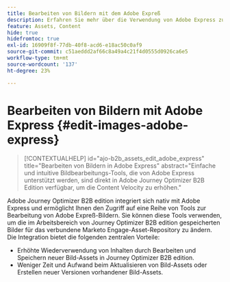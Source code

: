 ```yaml
---
title: Bearbeiten von Bildern mit dem Adobe Expreß
description: Erfahren Sie mehr über die Verwendung von Adobe Express zum Bearbeiten von Bildern in Journey Optimizer B2B edition Workspace.
feature: Assets, Content
hide: true
hidefromtoc: true
exl-id: 16909f8f-77db-40f8-acd6-e18ac50c0af9
source-git-commit: c51aeddd2af66c8a49a4c21f4d0555d0926ca6e5
workflow-type: tm+mt
source-wordcount: '137'
ht-degree: 23%

---
```


# Bearbeiten von Bildern mit Adobe Express {#edit-images-adobe-express}

>[!CONTEXTUALHELP]
>id="ajo-b2b_assets_edit_adobe_express"
>title="Bearbeiten von Bildern in Adobe Express"
>abstract="Einfache und intuitive Bildbearbeitungs-Tools, die von Adobe Express unterstützt werden, sind direkt in Adobe Journey Optimizer B2B Edition verfügbar, um die Content Velocity zu erhöhen."

Adobe Journey Optimizer B2B edition integriert sich nativ mit Adobe Express und ermöglicht Ihnen den Zugriff auf eine Reihe von Tools zur Bearbeitung von Adobe Expreß-Bildern. Sie können diese Tools verwenden, um die im Arbeitsbereich von Journey Optimizer B2B edition gespeicherten Bilder für das verbundene Marketo Engage-Asset-Repository zu ändern. Die Integration bietet die folgenden zentralen Vorteile:

* Erhöhte Wiederverwendung von Inhalten durch Bearbeiten und Speichern neuer Bild-Assets in Journey Optimizer B2B edition.
* Weniger Zeit und Aufwand beim Aktualisieren von Bild-Assets oder Erstellen neuer Versionen vorhandener Bild-Assets.

